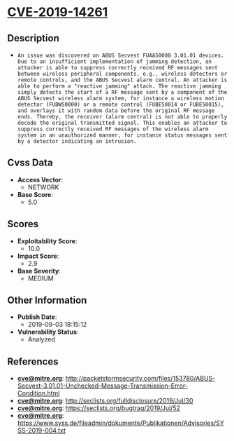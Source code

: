 
# [CVE-2019-14261](https://cve.mitre.org/cgi-bin/cvename.cgi?name=CVE-2019-14261)

## Description

- `An issue was discovered on ABUS Secvest FUAA50000 3.01.01 devices. Due to an insufficient implementation of jamming detection, an attacker is able to suppress correctly received RF messages sent between wireless peripheral components, e.g., wireless detectors or remote controls, and the ABUS Secvest alarm central. An attacker is able to perform a "reactive jamming" attack. The reactive jamming simply detects the start of a RF message sent by a component of the ABUS Secvest wireless alarm system, for instance a wireless motion detector (FUBW50000) or a remote control (FUBE50014 or FUBE50015), and overlays it with random data before the original RF message ends. Thereby, the receiver (alarm central) is not able to properly decode the original transmitted signal. This enables an attacker to suppress correctly received RF messages of the wireless alarm system in an unauthorized manner, for instance status messages sent by a detector indicating an intrusion.`

## Cvss Data

- **Access Vector**:
  - NETWORK
- **Base Score**:
  - 5.0

## Scores

- **Exploitability Score**:
  - 10.0
- **Impact Score**:
  - 2.9
- **Base Severity**:
  - MEDIUM

## Other Information

- **Publish Date**:
  - 2019-09-03 18:15:12
- **Vulnerability Status**:
  - Analyzed

## References

- **cve@mitre.org**: http://packetstormsecurity.com/files/153780/ABUS-Secvest-3.01.01-Unchecked-Message-Transmission-Error-Condition.html
- **cve@mitre.org**: http://seclists.org/fulldisclosure/2019/Jul/30
- **cve@mitre.org**: https://seclists.org/bugtraq/2019/Jul/52
- **cve@mitre.org**: https://www.syss.de/fileadmin/dokumente/Publikationen/Advisories/SYSS-2019-004.txt
